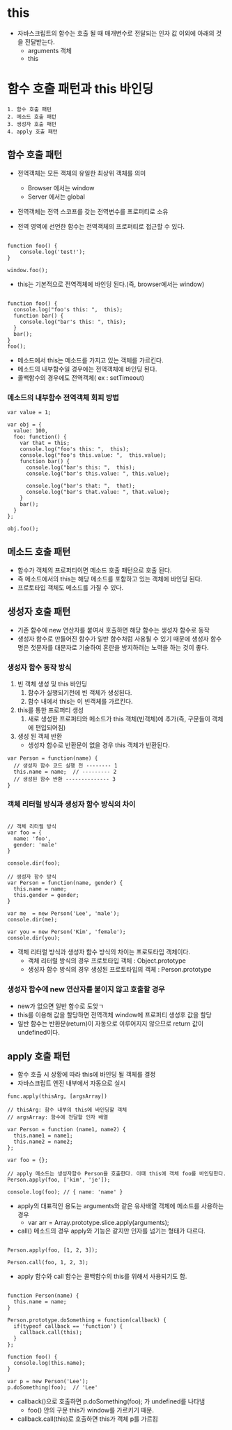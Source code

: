 # this

* 자바스크립트의 함수는 호출 될 때 매개변수로 전달되는 인자 값 이외에 아래의 것을 전달받는다.
	* arguments 객체
	* this

# 함수 호출 패턴과 this 바인딩
	1. 함수 호출 패턴
	2. 메소드 호출 패턴
	3. 생성자 호출 패턴
	4. apply 호출 패턴

## 함수 호출 패턴

* 전역객체는 모든 객체의 유일한 최상위 객체를 의미
	* Browser 에서는 window
	* Server 에서는 global

* 전역객체는 전역 스코프를 갖는 전역변수를 프로퍼티로 소유
* 전역 영역에 선언한 함수는 전역객체의 프로퍼티로 접근할 수 있다.

```

function foo() {
	console.log('test!');
}

window.foo();

```

* this는 기본적으로 전역객체에 바인딩 된다.(즉, browser에서는 window)

```

function foo() {
  console.log("foo's this: ",  this); 
  function bar() {
    console.log("bar's this: ", this);
  }
  bar();
}
foo();

```

* 메소드에서 this는 메소드를 가지고 있는 객체를 가르킨다.
* 메소드의 내부함수일 경우에는 전역객체에 바인딩 된다.
* 콜백함수의 경우에도 전역객체( ex : setTimeout)

### 메소드의 내부함수 전역객체 회피 방법

```
var value = 1;

var obj = {
  value: 100,
  foo: function() {
    var that = this;
    console.log("foo's this: ",  this);
    console.log("foo's this.value: ",  this.value); 
    function bar() {
      console.log("bar's this: ",  this);
      console.log("bar's this.value: ", this.value);

      console.log("bar's that: ",  that);
      console.log("bar's that.value: ", that.value);
    }
    bar();
  }
};

obj.foo();

```


## 메소드 호출 패턴

* 함수가 객체의 프로퍼티이면 메소드 호출 패턴으로 호출 된다.
* 즉 메소드에서의 this는 해당 메소드를 포함하고 있는 객체에 바인딩 된다.
* 프로토타입 객체도 메소드를 가질 수 있다.


## 생성자 호출 패턴

* 기존 함수에 new 연산자를 붙여서 호출하면 해당 함수는 생성자 함수로 동작
* 생성자 함수로 만들어진 함수가 일반 함수처럼 사용될 수 있기 때문에  생성자 함수명은 첫문자를 대문자로 기술하여 혼란을 방지하려는 노력을 하는 것이 좋다.

### 생성자 함수 동작 방식

1. 빈 객체 생성 및 this 바인딩
	1. 함수가 실행되기전에 빈 객체가 생성된다.
	2. 함수 내에서 this는 이 빈객체를 가르킨다.
2. this를 통한 프로퍼티 생성
	1. 새로 생성한 프로퍼티와 메소드가 this 객체(빈객체)에 추가(즉, 구문들이 객체에 편입되어짐)
3. 생성 된 객체 반환
	* 생성자 함수로 반환문이 없을 경우 this 객체가 반환된다.


```
var Person = function(name) {
  // 생성자 함수 코드 실행 전 -------- 1
  this.name = name;  // --------- 2
  // 생성된 함수 반환 -------------- 3
}
```

### 객체 리터럴 방식과 생성자 함수 방식의 차이

```

// 객체 리터럴 방식
var foo = {
  name: 'foo',
  gender: 'male'
}

console.dir(foo);

// 생성자 함수 방식
var Person = function(name, gender) {
  this.name = name;
  this.gender = gender;
}

var me  = new Person('Lee', 'male');
console.dir(me);

var you = new Person('Kim', 'female');
console.dir(you);

```

* 객체 리터럴 방식과 생성자 함수 방식의 차이는 프로토타입 객체이다.
	* 객체 리터럴 방식의 경우 프로토타입 객체 : Object.prototype
	* 생성자 함수 방식의 경우 생성된 프로토타입의 객체 : Person.prototype

### 생성자 함수에 new 연산자를 붙이지 않고 호출할 경우

* new가 없으면 일반 함수로 도앚ㄱ
* this를 이용해 값을 할당하면 전역객체 window에 프로퍼티 생성후 값을 할당
* 일반 함수는 반환문(return)이 자동으로 이루어지지 않으므로 return 값이 undefined이다.


## apply 호출 패턴

* 함수 호출 시 상황에 따라 this에 바인딩 될 객체를 결정
* 자바스크립트 엔진 내부에서 자동으로 실시

```
func.apply(thisArg, [argsArray])

// thisArg: 함수 내부의 this에 바인딩할 객체
// argsArray: 함수에 전달할 인자 배열

```

```
var Person = function (name1, name2) {
  this.name1 = name1;
  this.name2 = name2;
};

var foo = {};

// apply 메소드는 생성자함수 Person을 호출한다. 이때 this에 객체 foo를 바인딩한다.
Person.apply(foo, ['kim', 'je']);

console.log(foo); // { name: 'name' }
```

* apply의 대표적인 용도는 arguments와 같은 유사배열 객체에 메소드를 사용하는 경우
	* var arr = Array.prototype.slice.apply(arguments);
* call() 메소드의 경우 apply와 기능은 같지만 인자를 넘기는 형태가 다르다.

```

Person.apply(foo, [1, 2, 3]);

Person.call(foo, 1, 2, 3);

```

* apply 함수와 call 함수는 콜백함수의 this를 위해서 사용되기도 함.

```

function Person(name) {
  this.name = name;
}

Person.prototype.doSomething = function(callback) {
  if(typeof callback == 'function') {
    callback.call(this);
  }
};

function foo() {
  console.log(this.name);
}

var p = new Person('Lee');
p.doSomething(foo);  // 'Lee'

```

* callback()으로 호출하면 p.doSomething(foo); 가 undefined를 나타냄
	* foo() 안의 구문 this가 window를 가르키기 때문.
* callback.call(this)로 호출하면 this가 객체 p를 가르킴